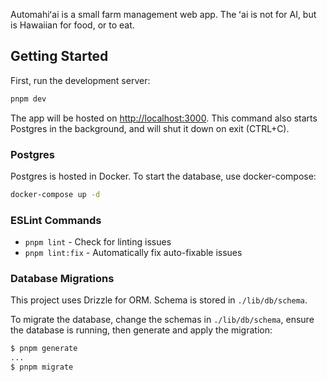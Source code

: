 Automahiʻai is a small farm management web app. The ʻai is not for AI, but is Hawaiian for food, or to eat.

## Getting Started

First, run the development server:

```bash
pnpm dev
```

The app will be hosted on [http://localhost:3000](http://localhost:3000). This command also starts Postgres in the background, and will shut it down on exit (CTRL+C).

### Postgres

Postgres is hosted in Docker. To start the database, use docker-compose:

```bash
docker-compose up -d
```

### ESLint Commands

- `pnpm lint` - Check for linting issues
- `pnpm lint:fix` - Automatically fix auto-fixable issues

### Database Migrations

This project uses Drizzle for ORM. Schema is stored in `./lib/db/schema`.

To migrate the database, change the schemas in `./lib/db/schema`, ensure the database is running, then generate and apply the migration:

```bash
$ pnpm generate
...
$ pnpm migrate
```


